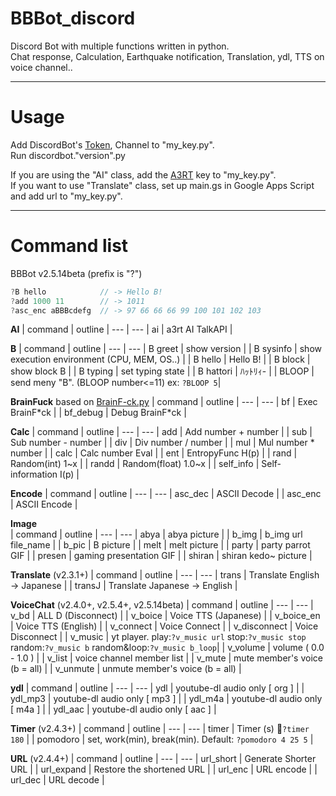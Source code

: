 # BBBot_discord  

Discord Bot with multiple functions written in python.  
Chat response, Calculation, Earthquake notification, Translation, ydl, TTS on voice channel..

---  
# Usage  
Add DiscordBot's [Token](https://discord.com/developers/applications), Channel to "my_key.py".  
Run discordbot."version".py  

If you are using the "AI" class, add the [A3RT](https://a3rt.recruit-tech.co.jp/product/talkAPI/) key to "my_key.py".  
If you want to use "Translate" class, set up main.gs in Google Apps Script and add url to "my_key.py".  

---  
  
# Command list
BBBot v2.5.14beta (prefix is "?")
```c
?B hello            // -> Hello B!
?add 1000 11        // -> 1011
?asc_enc aBBBcdefg  // -> 97 66 66 66 99 100 101 102 103
```
**AI**
| command | outline |
--- | ---
| ai | a3rt AI TalkAPI  |
  
 **B**
 | command | outline |
--- | ---
| B greet | show version |
| B sysinfo | show execution environment (CPU, MEM, OS..) |
| B hello | Hello B! |
| B block | show block B |
| B typing | set typing state |
| B hattori | ﾊｯﾄﾘｨ- |
| BLOOP | send meny "B". (BLOOP number<=11) ex: `?BLOOP 5`|
  
 **BrainFuck** based on [BrainF-ck.py](https://github.com/Fukuda-B/BrainF-ck_py)
 | command | outline |
--- | ---
| bf | Exec BrainF\*ck |
| bf_debug | Debug BrainF\*ck |

 **Calc**
| command | outline |
--- | ---
| add | Add number + number |
| sub | Sub number - number |
| div | Div number / number |
| mul | Mul number * number |
| calc | Calc number Eval |
| ent | EntropyFunc H(p) |
| rand | Random(int) 1~x |
| randd | Random(float) 1.0~x |
| self_info | Self-information I(p) |

**Encode**
| command | outline |
--- | ---
| asc_dec | ASCII Decode |
| asc_enc | ASCII Encode |

**Image**  
| command | outline |
--- | ---
| abya | abya picture |
| b_img | b_img url file_name |
| b_pic | B picture |
| melt | melt picture |
| party | party parrot GIF |
| presen | gaming presentation GIF |
| shiran | shiran kedo~ picture |

**Translate** (v2.3.1+)
| command | outline |
--- | ---
| trans | Translate  English -> Japanese |
| transJ | Translate Japanese -> English |

**VoiceChat** (v2.4.0+, v2.5.4+, v2.5.14beta)
| command | outline |
--- | ---
| v_bd | ALL D (Disconnect) |
| v_boice | Voice TTS (Japanese) |
| v_boice_en | Voice TTS (English) |
| v_connect | Voice Connect |
| v_disconnect | Voice Disconnect |
| v_music | yt player. play:`?v_music url` stop:`?v_music stop` random:`?v_music b` random&loop:`?v_music b_loop`|
| v_volume | volume ( 0.0 - 1.0 ) |
| v_list | voice channel member list |
| v_mute | mute member's voice (b = all) |
| v_unmute | unmute member's voice (b = all) |

**ydl**
| command | outline |
--- | ---
| ydl | youtube-dl audio only [ org ] |
| ydl_mp3 | youtube-dl audio only [ mp3 ] |
| ydl_m4a | youtube-dl audio only [ m4a ] |
| ydl_aac | youtube-dl audio only [ aac ] |

**Timer** (v2.4.3+)
| command | outline |
--- | ---
| timer | Timer (s)  🍜`?timer 180` |
| pomodoro | set, work(min), break(min). Default: `?pomodoro 4 25 5` |

**URL** (v2.4.4+)
| command | outline |
--- | ---
| url_short | Generate Shorter URL |
| url_expand | Restore the shortened URL |
| url_enc | URL encode |
| url_dec | URL decode |
